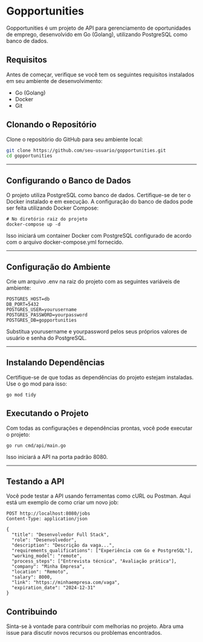 # Gopportunities

Gopportunities é um projeto de API para gerenciamento de oportunidades de emprego, desenvolvido em Go (Golang), utilizando PostgreSQL como banco de dados.

## Requisitos

Antes de começar, verifique se você tem os seguintes requisitos instalados em seu ambiente de desenvolvimento:

- Go (Golang)
- Docker
- Git

## Clonando o Repositório

Clone o repositório do GitHub para seu ambiente local:

```bash
git clone https://github.com/seu-usuario/gopportunities.git
cd gopportunities
```
---

## Configurando o Banco de Dados
O projeto utiliza PostgreSQL como banco de dados. Certifique-se de ter o Docker instalado e em execução. A configuração do banco de dados pode ser feita utilizando Docker Compose:

```
# No diretório raiz do projeto
docker-compose up -d

```
Isso iniciará um container Docker com PostgreSQL configurado de acordo com o arquivo docker-compose.yml fornecido.

---

## Configuração do Ambiente


Crie um arquivo .env na raiz do projeto com as seguintes variáveis de ambiente:



```
POSTGRES_HOST=db
DB_PORT=5432
POSTGRES_USER=yourusername
POSTGRES_PASSWORD=yourpassword
POSTGRES_DB=gopportunities

```
Substitua yourusername e yourpassword pelos seus próprios valores de usuário e senha do PostgreSQL.

---

## Instalando Dependências
Certifique-se de que todas as dependências do projeto estejam instaladas. Use o go mod para isso:

```
go mod tidy

```

## Executando o Projeto
Com todas as configurações e dependências prontas, você pode executar o projeto:

```
go run cmd/api/main.go

```
Isso iniciará a API na porta padrão 8080.

---

## Testando a API
Você pode testar a API usando ferramentas como cURL ou Postman. Aqui está um exemplo de como criar um novo job:

```
POST http://localhost:8080/jobs
Content-Type: application/json

{
  "title": "Desenvolvedor Full Stack",
  "role": "Desenvolvedor",
  "description": "Descrição da vaga...",
  "requirements_qualifications": ["Experiência com Go e PostgreSQL"],
  "working_model": "remote",
  "process_steps": ["Entrevista técnica", "Avaliação prática"],
  "company": "Minha Empresa",
  "location": "Remoto",
  "salary": 8000,
  "link": "https://minhaempresa.com/vaga",
  "expiration_date": "2024-12-31"
}

```

## Contribuindo
Sinta-se à vontade para contribuir com melhorias no projeto. Abra uma issue para discutir novos recursos ou problemas encontrados.





